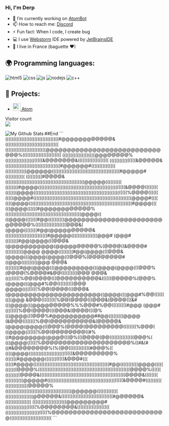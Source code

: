 ### Hi, I'm Derp




- 🔭 I’m currently working on [AtomBot](https://github.com/Derpinou/AtomBot)
- 📫 How to reach me: [Discord](https://discord.gg/j9WzjnA)
- ⚡ Fun fact: When I code, I create bug
- 💻 I use [Webstorm](https://www.jetbrains.com/fr-fr/webstorm/) IDE powered by [JetBrainsIDE](https://www.jetbrains.com/fr-fr/)
- 🥖 I live in France (baguette ❤)


## 🌍 Programming languages:
<p>
  <img alt="html5" src="https://img.shields.io/badge/-HTML5-E34F26?style=flat-square&logo=html5&logoColor=white" />
  <img alt="css" src="https://img.shields.io/badge/-CSS-00A6FF?style=flat-square&logo=css3&logoColor=white" />
  <img alt="js" src="https://img.shields.io/badge/-Javascript-FFEE00?style=flat-square&logo=javascript&logoColor=black" />
  <img alt="nodejs" src="https://img.shields.io/badge/-NodeJS-43853D?style=flat-square&logo=Node.js&logoColor=white" />
  <img alt="c++" src="https://img.shields.io/badge/-C++-21B500?style=flat-square&logo=c++&logoColor=white" />
</p>


## 🚩 Projects:
- [<img src="https://images.discordapp.net/avatars/683956301919027222/21accfeb46803203546b4fd7205ed68f.png?size=512" width="24"/> Atom](https://atom-bot.me)


<p align="left"> 
  Visitor count<br>
  <img src="https://profile-counter.glitch.me/Derpinou/count.svg" />
</p>

<img align="left" alt="My Github Stats" src="https://github-readme-stats.vercel.app/api?username=Derpinou&show_icons=true&hide_border=true" />
##End
```
(((((((((((((((((((((((((((((((((#@@@@@@@@@@@@&(((((((((((((((((((((((((((((((((
(((((((((((((((((((((((((@@@@@@@@@@@@@@@@@@@@@@@@@@@@@@%((((((((((((((((((((((((
((((((((((((((((((((@@@@@@@@%(((((((((((((((((((((((&@@@@@@@&(((((((((((((((((((
((((((((((((((((&@@@@@&((((((((((((((((((((((((((((((((((#@@@@@@#(((((((((((((((
(((((((((((((@@@@@@((((((((((((((((((((((((((((((((((((((((((#@@@@@#((((((((((((
((((((((((#@@@@&(((((((((((((((((((((((((((((((((((((((((((((((((@@@@@((((((((((
((((((((#@@@@((((((((((((((((((((((((((((((((((((((((((((((((((((((&@@@@((((((((
(((((((@@@@((((((((((((((((((((((((((((((((((((((((((((((((((((((((((%@@@@((((((
(((((@@@@#(((((((((((((((((((((((((((((((((((((((((((((((((((((((((((((@@@@#((((
((((@@@@((((((((((((((((((((((((((((((((((((((((((((((((((((((((((((((((#@@@@(((
(((@@@@((((((#@@@@@@@@@@@@%(((((((((((((((((((((((((((((((((((((((((((((((@@@@((
((@@@@(((((((#@@((((((((((@@@@@@@@@@@@@@@@@@@@@@@@@@@@@%(((((((((((((((((((@@@&(
(@@@@((((((((#@@(@@@@@@@@@@&((((((((((((((((((((((((((#@@@@@((((((((((((((((@@@#
(@@@#((((((((#@@(@@@@(((@@@&(@@@@@@@@@@@(@@@@@@@@@@%(@@@@((&@@@@#(((((((((((@@@@
@@@@(((((((((#@@(@@@@(((@@@&(@@@@(((@@@@(@@@@(((@@@%(@@@@@@@@#((@@@((((((((((@@@
@@@&(((((((((#@@(@@@@(((@@@@@@@@@(((@@@@(@@@@(((@@@%(@@@@(%@@@@#&@@((((((((((@@@
@@@&(((((((((%@@(@@@@(((@@@@@@@@@@&((((((@@@@@%(@@@%(@@@@(((@@@#%@@((((((((((@@@
@@@@(((((((((%@@(@@@@(((@@@&(@@@@@@@@@@@@@@@@@@@@@@((@@@@(((@@@#%@@((((((((((@@@
&@@@(((((((((%@@(@@@@(((@@@&(@@@@(((&#(((@@@@(((@@@@@@@@@%%%@@@#%@@(((((((((#@@@
(@@@#((((((((%@@(@@@@(((@@@&(@@@@(((@%(((@@@@(((@@@%#@@@@@@@@@@##@@(((((((((@@@@
(&@@@((((((((%@@(@@@@@@@@@@&(@@@@@&(@@@@(@@@@(((@@@%(@@@@(@@@@@@@@@((((((((%@@@(
((@@@@(((((((%@@(@@@@@@@@((#%((#@@@@@@@@(@@@@(((@%(((@@@@(@@(((((((((((((((@@@%(
(((@@@@((((((%@@@@@@@@@@@@@@@@@@@@@%((#&(#((#&@@@@@@@@%(%(@@(((((((((((((#@@@%((
((((@@@@(((((((((((((((((((((((((((&@@@@@@@@@%(((((((#@@@@@@((((((((((((&@@@#(((
(((((#@@@@(((((((((((((((((((((((((((((((((((((((((((((((#@@(((((((((((@@@@(((((
(((((((@@@@%(((((((((((((((((((((((((((((((((((((((((((((((((((((((((@@@@%((((((
(((((((((@@@@&(((((((((((((((((((((((((((((((((((((((((((((((((((((@@@@&((((((((
(((((((((((@@@@@#(((((((((((((((((((((((((((((((((((((((((((((((&@@@@#((((((((((
((((((((((((((@@@@@%(((((((((((((((((((((((((((((((((((((((((@@@@@@(((((((((((((
(((((((((((((((((@@@@@@&((((((((((((((((((((((((((((((((#@@@@@@&((((((((((((((((
(((((((((((((((((((((@@@@@@@@@#(((((((((((((((((((%@@@@@@@@&((((((((((((((((((((
((((((((((((((((((((((((((%@@@@@@@@@@@@@@@@@@@@@@@@@@@((((((((((((((((((((((((((
```
